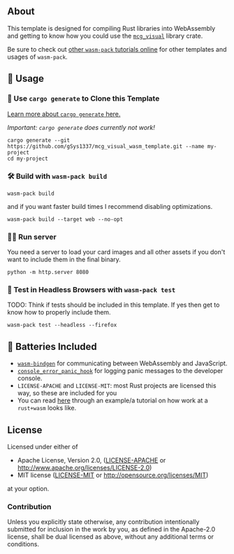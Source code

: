 ## About

This template is designed for compiling Rust libraries into WebAssembly and
getting to know how you could use the [`mcg_visual`][visual-git] library crate.

Be sure to check out [other `wasm-pack` tutorials online][tutorials] for other
templates and usages of `wasm-pack`.

[tutorials]: https://rustwasm.github.io/docs/wasm-pack/tutorials/index.html
[visual-git]: https://github.com/gSys1337/mcg_visual

## 🚴 Usage

### 🐑 Use `cargo generate` to Clone this Template

[Learn more about `cargo generate` here.](https://github.com/ashleygwilliams/cargo-generate)

*Important: ``cargo generate`` does currently not work!*

```shell
cargo generate --git https://github.com/gSys1337/mcg_visual_wasm_template.git --name my-project
cd my-project
```

### 🛠️ Build with `wasm-pack build`

```shell
wasm-pack build
```

and if you want faster build times I recommend disabling optimizations.

```shell
wasm-pack build --target web --no-opt
```

### 🧑‍🍳 Run server

You need a server to load your card images and all other assets if you don't want to
include them in the final binary.

```shell
python -m http.server 8080
```

### 🔬 Test in Headless Browsers with `wasm-pack test`

TODO: Think if tests should be included in this template.
If yes then get to know how to properly include them.

```shell
wasm-pack test --headless --firefox
```

## 🔋 Batteries Included

* [`wasm-bindgen`](https://github.com/rustwasm/wasm-bindgen) for communicating
  between WebAssembly and JavaScript.
* [`console_error_panic_hook`](https://github.com/rustwasm/console_error_panic_hook)
  for logging panic messages to the developer console.
* `LICENSE-APACHE` and `LICENSE-MIT`: most Rust projects are licensed this way, so these are included for you
* You can read [here](https://rustwasm.github.io/docs/book/) through an example/a tutorial
on how work at a `rust+wasm` looks like. 

## License

Licensed under either of

* Apache License, Version 2.0, ([LICENSE-APACHE](LICENSE-APACHE) or http://www.apache.org/licenses/LICENSE-2.0)
* MIT license ([LICENSE-MIT](LICENSE-MIT) or http://opensource.org/licenses/MIT)

at your option.

### Contribution

Unless you explicitly state otherwise, any contribution intentionally
submitted for inclusion in the work by you, as defined in the Apache-2.0
license, shall be dual licensed as above, without any additional terms or
conditions.
